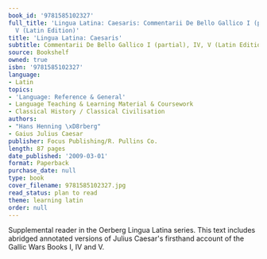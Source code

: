 ```yaml
---
book_id: '9781585102327'
full_title: 'Lingua Latina: Caesaris: Commentarii De Bello Gallico I (partial), IV,
  V (Latin Edition)'
title: 'Lingua Latina: Caesaris'
subtitle: Commentarii De Bello Gallico I (partial), IV, V (Latin Edition)
source: Bookshelf
owned: true
isbn: '9781585102327'
language:
- Latin
topics:
- 'Language: Reference & General'
- Language Teaching & Learning Material & Coursework
- Classical History / Classical Civilisation
authors:
- "Hans Henning \xD8rberg"
- Gaius Julius Caesar
publisher: Focus Publishing/R. Pullins Co.
length: 87 pages
date_published: '2009-03-01'
format: Paperback
purchase_date: null
type: book
cover_filename: 9781585102327.jpg
read_status: plan to read
theme: learning latin
order: null
---
```

Supplemental reader in the Oerberg Lingua Latina series. This text includes abridged annotated versions of Julius Caesar's firsthand account of the Gallic Wars Books I, IV and V.

